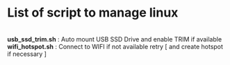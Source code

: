 # List of script to manage linux
<br><b>usb_ssd_trim.sh</b> : Auto mount USB SSD Drive and enable TRIM if available
<br><b>wifi_hotspot.sh</b> : Connect to WIFI if not available retry [ and create hotspot if necessary ]
